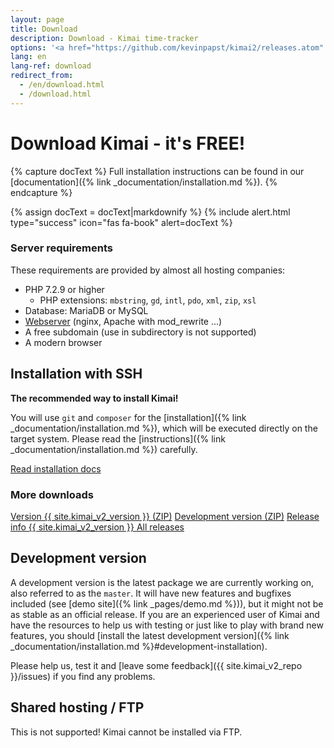```yaml
---
layout: page
title: Download
description: Download - Kimai time-tracker
options: '<a href="https://github.com/kevinpapst/kimai2/releases.atom" class="btn btn-option"><i class="fa fa-rss"></i></a>'
lang: en
lang-ref: download
redirect_from:
  - /en/download.html
  - /download.html
---
```


# Download Kimai - it's FREE!

{% capture docText %}
Full installation instructions can be found in our [documentation]({% link _documentation/installation.md %}).
{% endcapture %}

{% assign docText = docText|markdownify %}
{% include alert.html type="success" icon="fas fa-book" alert=docText %}

### Server requirements 

These requirements are provided by almost all hosting companies:

- PHP 7.2.9 or higher
    - PHP extensions: `mbstring`, `gd`, `intl`, `pdo`, `xml`, `zip`, `xsl`
- Database: MariaDB or MySQL
- [Webserver](https://www.kimai.org/documentation/webserver-configuration.html) (nginx, Apache with mod_rewrite ...)
- A free subdomain (use in subdirectory is not supported)
- A modern browser

## Installation with SSH 

**The recommended way to install Kimai!** 

You will use `git` and `composer` for the [installation]({% link _documentation/installation.md %}), which will be executed directly on the target system. 
Please read the [instructions]({% link _documentation/installation.md %}) carefully.
 
<a href="{% link _documentation/installation.md %}" class="btn btn-success"><i class="fas fa-book"></i> Read installation docs</a>

### More downloads

<a href="{{ site.kimai_v2_repo }}/archive/{{ site.kimai_v2_version }}.zip" class="btn btn-secondary"><i class="fas fa-download"></i> Version {{ site.kimai_v2_version }} (ZIP)</a>
<a href="{{ site.kimai_v2_repo }}/zipball/master" class="btn btn-secondary"><i class="fas fa-download"></i> Development version (ZIP)</a>
<a href="{{ site.kimai_v2_repo }}/releases/tag/{{ site.kimai_v2_version }}" class="btn btn-secondary"><i class="fab fa-github"></i> Release info {{ site.kimai_v2_version }} </a>
<a href="{{ site.kimai_v2_repo }}/releases" class="btn btn-secondary"><i class="fab fa-github"></i> All releases </a>

## Development version

A development version is the latest package we are currently working on, also referred to as the `master`. 
It will have new features and bugfixes included (see [demo site]({% link _pages/demo.md %})), but it might not be as stable as an official release.
If you are an experienced user of Kimai and have the resources to help us with testing or just like to play with brand new features, you should [install the latest development version]({% link _documentation/installation.md %}#development-installation).

Please help us, test it and [leave some feedback]({{ site.kimai_v2_repo }}/issues) if you find any problems.

## Shared hosting / FTP

This is not supported! Kimai cannot be installed via FTP.
